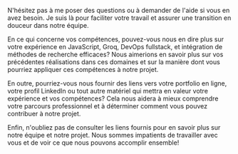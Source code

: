 N'hésitez pas à me poser des questions ou à demander de l'aide si vous en avez besoin. Je suis là pour faciliter votre travail et assurer une transition en douceur dans notre équipe.

En ce qui concerne vos compétences, pouvez-vous nous en dire plus sur votre expérience en JavaScript, Groq, DevOps fullstack, et intégration de méthodes de recherche efficaces? Nous aimerions en savoir plus sur vos précédentes réalisations dans ces domaines et sur la manière dont vous pourriez appliquer ces compétences à notre projet.

En outre, pourriez-vous nous fournir des liens vers votre portfolio en ligne, votre profil LinkedIn ou tout autre matériel qui mettra en valeur votre expérience et vos compétences? Cela nous aidera à mieux comprendre votre parcours professionnel et à déterminer comment vous pouvez contribuer à notre projet.

Enfin, n'oubliez pas de consulter les liens fournis pour en savoir plus sur notre équipe et notre projet. Nous sommes impatients de travailler avec vous et de voir ce que nous pouvons accomplir ensemble!
